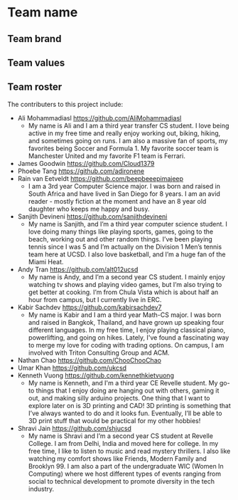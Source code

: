# Team name

## Team brand

## Team values

## Team roster

The contributers to this project include:

- Ali Mohammadiasl https://github.com/AliMohammadiasl
    - My name is Ali and I am a third year transfer CS student. I love being active in my free time and really enjoy working out, biking, hiking, and sometimes going on runs. I am also a massive fan of sports, my favorites being Soccer and Formula 1. My favorite soccer team is Manchester United and my favorite F1 team is Ferrari. 
- James Goodwin https://github.com/Cloud1379
- Phoebe Tang https://github.com/adironene
- Rain van Eetveldt https://github.com/beepbeeepimajeep
    - I am a 3rd year Computer Science major. I was born and raised in South Africa and have lived in San Diego for 8 years.  I am an avid reader - mostly fiction at the moment and have an 8 year old daughter who keeps me happy and busy. 
- Sanjith Devineni https://github.com/sanjithdevineni
    - My name is Sanjith, and I’m a third year computer science student. I love doing many things like playing sports, games, going to the beach, working out and other random things. I’ve been playing tennis since I was 5 and I’m actually on the Division 1 Men’s tennis team here at UCSD. I also love basketball, and I’m a huge fan of the Miami Heat. 
- Andy Tran https://github.com/alt012ucsd
    - My name is Andy, and I’m a second year CS student. I mainly enjoy watching tv shows and playing video games, but I’m also trying to get better at cooking. I’m from Chula Vista which is about half an hour from campus, but I currently live in ERC.
- Kabir Sachdev https://github.com/kabirsachdev7
    - My name is Kabir and I am a third year Math-CS major. I was born and raised in Bangkok, Thailand, and have grown up speaking four different languages. In my free time, I enjoy playing classical piano, powerlifting, and going on hikes. Lately, I've found a fascinating way to merge my love for coding with trading options. On campus, I am involved with Triton Consulting Group and ACM. 
- Nathan Chao https://github.com/ChooChooChao
- Umar Khan https://github.com/ukcsd
- Kenneth Vuong https://github.com/kennethkietvuong
    - My name is Kenneth, and I'm a third year CE Revelle student. My go-to things that I enjoy doing are hanging out with others, gaming it out, and making silly arduino projects. One thing that I want to explore later on is 3D printing and CAD! 3D printing is something that I’ve always wanted to do and it looks fun. Eventually, I’ll be able to 3D print stuff that would be practical for my other hobbies!
- Shravi Jain https://github.com/shjucsd
    - My name is Shravi and I’m a second year CS student at Revelle College. I am from Delhi, India and moved here for college. In my free time, I like to listen to music and read mystery thrillers. I also like watching my comfort shows like Friends, Modern Family and Brooklyn 99.  I am also a part of the undergraduate WIC (Women In Computing) where we host different types of events ranging from social to technical development to promote diversity in the tech industry.
